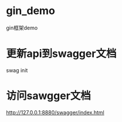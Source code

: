 # gin_demo
gin框架demo
# 更新api到swagger文档
swag init
# 访问sawgger文档
http://127.0.0.1:8880/swagger/index.html
